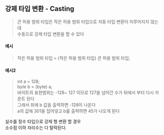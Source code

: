## 강제 타입 변환 - Casting
> 큰 허용 범위 타입은 작은 허용 범위 타입으로 자동 타입 변환이 이루어지지 않는데  
> 수동으로 강제 타입 변환을 할 수 있다

#### 예시
> 작은 허용 범위 타입 = (작은 허용 범위 타입) 큰 허용 범위 타입;

#### 예시2
> int a = 128;  
> byte b = (byte) a;  
> 바이트의 표현범위는 -128~ 127 이므로 127을 넘어간 수가 뒤에서 부터 다시 카운트 된다  
> 그래서 위에 b 값을 출력하면 -128이 나온다  
> a의 값에 301을 집어넣고 b를 출력하면 45가 나오게 된다

실수를 정수 타입으로 강제 형 변환 할 경우  
소수점 이하 자리수는 다 탈락된다.